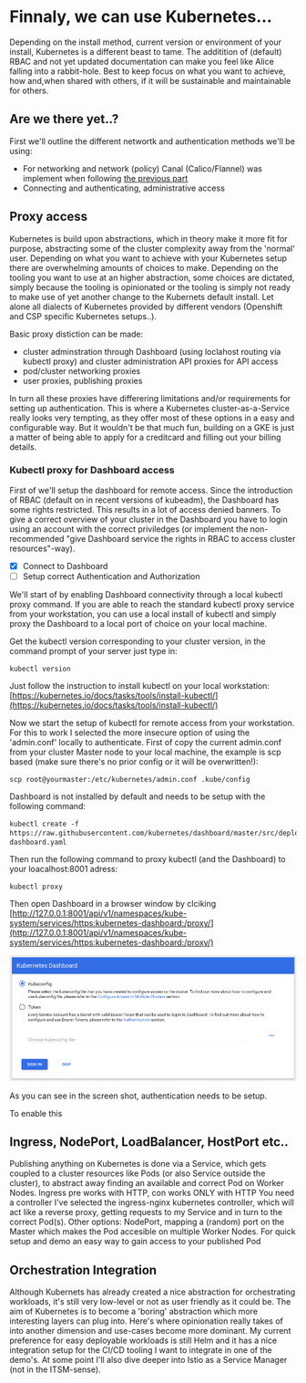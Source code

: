 # Finnaly, we can use Kubernetes...
Depending on the install method, current version or environment of your install, Kubernetes is a different beast to tame. The additition of (default) RBAC and not yet updated documentation can make you feel like Alice falling into a rabbit-hole. Best to keep focus on what you want to achieve, how and,when shared with others, if it will be sustainable and maintainable for others.


## Are we there yet..?
First we'll outline the different networtk and authentication methods we'll be using:
- For networking and network (policy) Canal (Calico/Flannel) was implement when following [the previous part](KubernetesInstall.md)
- Connecting and authenticating, administrative access

## Proxy access
Kubernetes is build upon abstractions, which in theory make it more fit for purpose, abstracting some of the cluster complexity away from the 'normal' user. Depending on what you want to achieve with your Kubernetes setup there are overwhelming amounts of choices to make. Depending on the tooling you want to use at an higher abstraction, some choices are dictated, simply because the tooling is opinionated or the tooling is simply not ready to make use of yet another change to the Kubernets default install. Let alone all dialects of Kubernetes provided by different vendors (Openshift and CSP specific Kubernetes setups..).

Basic proxy distiction can be made:
- cluster adminstration through Dashboard (using loclahost routing via kubectl proxy) and cluster administration API proxies for API access
- pod/cluster networking proxies
- user proxies, publishing proxies

In turn all these proxies have differering limitations and/or requirements for setting up authentication. This is where a Kubernetes cluster-as-a-Service really looks very tempting, as they offer most of these options in a easy and configurable way. But it wouldn't be that much fun, building on a GKE is just a matter of being able to apply for a creditcard and filling out your billing details.

### Kubectl proxy for Dashboard access
First of we'll setup the dashboard for remote access. Since the introduction of RBAC (default on in recent versions of kubeadm), the Dashboard has some rights restricted. This results in a lot of access denied banners. To give a correct overview of your cluster in the Dashboard you have to login using an account with the correct priviledges (or implement the non-recommended "give Dashboard service the rights in RBAC to access cluster resources"-way).

- [x] Connect to Dashboard
- [ ] Setup correct Authentication and Authorization

We'll start of by enabling Dashboard connectivity through a local kubectl proxy command. If you are able to reach the standard kubectl proxy service from your workstation, you can use a local install of kubectl and simply proxy the Dashboard to a local port of choice on your local machine. 

Get the kubectl version corresponding to your cluster version, in the command prompt of your server just type in:

```
kubectl version
```

Just follow the instruction to install kubectl on your local workstation:
[https://kubernetes.io/docs/tasks/tools/install-kubectl/](https://kubernetes.io/docs/tasks/tools/install-kubectl/)

Now we start the setup of kubectl for remote access from your workstation. For this to work I selected the more insecure option of using the 'admin.conf' locally to authenticate. First of copy the current admin.conf from your cluster Master node to your local machine, the example is scp based (make sure there's no prior config or it will be overwritten!):
```
scp root@yourmaster:/etc/kubernetes/admin.conf .kube/config
```
Dashboard is not installed by default and needs to be setup with the following command:
```
kubectl create -f https://raw.githubusercontent.com/kubernetes/dashboard/master/src/deploy/recommended/kubernetes-dashboard.yaml
```
Then run the following command to proxy kubectl (and the Dashboard) to your loacalhost:8001 adress:
```
kubectl proxy
```
Then open Dashboard in a browser window by clciking [http://127.0.0.1:8001/api/v1/namespaces/kube-system/services/https:kubernetes-dashboard:/proxy/](http://127.0.0.1:8001/api/v1/namespaces/kube-system/services/https:kubernetes-dashboard:/proxy/)

![](ss.png)

As you can see in the screen shot, authentication needs to be setup. 

To enable this

## Ingress, NodePort, LoadBalancer, HostPort etc..
Publishing anything on Kubernetes is done via a Service, which gets coupled to a cluster resources like Pods (or also Service outside the cluster), to abstract away finding an available and correct Pod on Worker Nodes. 
Ingress pre works with HTTP, con works ONLY with HTTP
You need a controller I've selected the ingress-nginx kubernetes controller, which will act like a reverse proxy, getting requests to my Service and in turn to the correct Pod(s).
Other options: 
NodePort, mapping a (random) port on the Master which makes the Pod accesible on multiple Worker Nodes. For quick setup and demo an easy way to gain access to your published Pod 


## Orchestration Integration
Although Kubernets has already created a nice abstraction for orchestrating workloads, it's still very low-level or not as user friendly as it could be. The aim of Kubernetes is to become a 'boring' abstraction which more interesting layers can plug into. Here's where opinionation really takes of into another dimension and use-cases become more dominant. My current preference for easy deployable workloads is still Helm and it has a nice integration setup for the CI/CD tooling I want to integrate in one of the demo's. At some point I'll also dive deeper into Istio as a Service Manager (not in the ITSM-sense).
